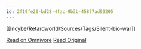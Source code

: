```yaml
---
id: 2f19fe20-bd28-4fac-9b3b-45877ad99205
---
```


[[Incybe/Retardworld/Sources/Tags/Silent-bio-war]]


[Read on Omnivore](https://omnivore.app/me/frontiers-organoid-intelligence-oi-the-new-frontier-in-biocomput-18e34cbc18c)
[Read Original](https://www.frontiersin.org/journals/science/articles/10.3389/fsci.2023.1017235/full)

